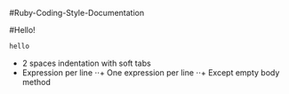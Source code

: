 #Ruby-Coding-Style-Documentation

#Hello!

```ruby
hello
```

+ 2 spaces indentation with soft tabs
+ Expression per line 
⋅⋅+ One expression per line
⋅⋅+ Except empty body method



